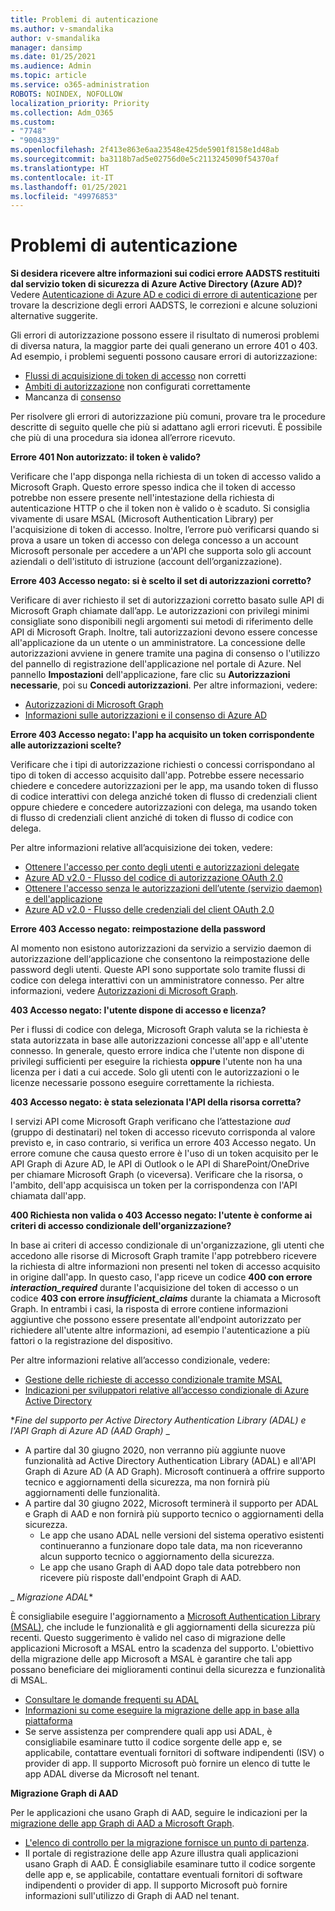 ```yaml
---
title: Problemi di autenticazione
ms.author: v-smandalika
author: v-smandalika
manager: dansimp
ms.date: 01/25/2021
ms.audience: Admin
ms.topic: article
ms.service: o365-administration
ROBOTS: NOINDEX, NOFOLLOW
localization_priority: Priority
ms.collection: Adm_O365
ms.custom:
- "7748"
- "9004339"
ms.openlocfilehash: 2f413e863e6aa23548e425de5901f8158e1d48ab
ms.sourcegitcommit: ba3118b7ad5e02756d0e5c2113245090f54370af
ms.translationtype: HT
ms.contentlocale: it-IT
ms.lasthandoff: 01/25/2021
ms.locfileid: "49976853"
---
```

# <a name="authentication-issues"></a>Problemi di autenticazione

**Si desidera ricevere altre informazioni sui codici errore AADSTS restituiti dal servizio token di sicurezza di Azure Active Directory (Azure AD)?** Vedere [Autenticazione di Azure AD e codici di errore di autenticazione](https://docs.microsoft.com/azure/active-directory/develop/reference-aadsts-error-codes) per trovare la descrizione degli errori AADSTS, le correzioni e alcune soluzioni alternative suggerite.

Gli errori di autorizzazione possono essere il risultato di numerosi problemi di diversa natura, la maggior parte dei quali generano un errore 401 o 403. Ad esempio, i problemi seguenti possono causare errori di autorizzazione:

- [Flussi di acquisizione di token di accesso](https://docs.microsoft.com/azure/active-directory/develop/authentication-vs-authorization) non corretti 
- [Ambiti di autorizzazione](https://docs.microsoft.com/azure/active-directory/develop/v2-permissions-and-consent) non configurati correttamente 
- Mancanza di [consenso](https://docs.microsoft.com/azure/active-directory/develop/howto-convert-app-to-be-multi-tenant#understanding-user-and-admin-consent)

Per risolvere gli errori di autorizzazione più comuni, provare tra le procedure descritte di seguito quelle che più si adattano agli errori ricevuti. È possibile che più di una procedura sia idonea all’errore ricevuto.

**Errore 401 Non autorizzato: il token è valido?**

Verificare che l'app disponga nella richiesta di un token di accesso valido a Microsoft Graph. Questo errore spesso indica che il token di accesso potrebbe non essere presente nell'intestazione della richiesta di autenticazione HTTP o che il token non è valido o è scaduto. Si consiglia vivamente di usare MSAL (Microsoft Authentication Library) per l'acquisizione di token di accesso. Inoltre, l’errore può verificarsi quando si prova a usare un token di accesso con delega concesso a un account Microsoft personale per accedere a un'API che supporta solo gli account aziendali o dell'istituto di istruzione (account dell’organizzazione).

**Errore 403 Accesso negato: si è scelto il set di autorizzazioni corretto?**

Verificare di aver richiesto il set di autorizzazioni corretto basato sulle API di Microsoft Graph chiamate dall’app. Le autorizzazioni con privilegi minimi consigliate sono disponibili negli argomenti sui metodi di riferimento delle API di Microsoft Graph. Inoltre, tali autorizzazioni devono essere concesse all'applicazione da un utente o un amministratore. La concessione delle autorizzazioni avviene in genere tramite una pagina di consenso o l'utilizzo del pannello di registrazione dell'applicazione nel portale di Azure. Nel pannello **Impostazioni** dell'applicazione, fare clic su **Autorizzazioni necessarie**, poi su **Concedi autorizzazioni**. Per altre informazioni, vedere:

- [Autorizzazioni di Microsoft Graph](https://docs.microsoft.com/graph/permissions-reference) 
- [Informazioni sulle autorizzazioni e il consenso di Azure AD](https://docs.microsoft.com/azure/active-directory/develop/v2-permissions-and-consent)

**Errore 403 Accesso negato: l'app ha acquisito un token corrispondente alle autorizzazioni scelte?**

Verificare che i tipi di autorizzazione richiesti o concessi corrispondano al tipo di token di accesso acquisito dall'app. Potrebbe essere necessario chiedere e concedere autorizzazioni per le app, ma usando token di flusso di codice interattivi con delega anziché token di flusso di credenziali client oppure chiedere e concedere autorizzazioni con delega, ma usando token di flusso di credenziali client anziché di token di flusso di codice con delega.

Per altre informazioni relative all’acquisizione dei token, vedere:

- [Ottenere l'accesso per conto degli utenti e autorizzazioni delegate](https://docs.microsoft.com/graph/auth-v2-user) 
- [Azure AD v2.0 - Flusso del codice di autorizzazione OAuth 2.0](https://docs.microsoft.com/azure/active-directory/develop/v2-oauth2-auth-code-flow) 
- [Ottenere l'accesso senza le autorizzazioni dell’utente (servizio daemon) e dell'applicazione](https://docs.microsoft.com/graph/auth-v2-service) 
- [Azure AD v2.0 - Flusso delle credenziali del client OAuth 2.0](https://docs.microsoft.com/azure/active-directory/develop/v2-oauth2-client-creds-grant-flow)

**Errore 403 Accesso negato: reimpostazione della password**

Al momento non esistono autorizzazioni da servizio a servizio daemon di autorizzazione dell‘applicazione che consentono la reimpostazione delle password degli utenti. Queste API sono supportate solo tramite flussi di codice con delega interattivi con un amministratore connesso. Per altre informazioni, vedere [Autorizzazioni di Microsoft Graph](https://docs.microsoft.com/graph/permissions-reference).

**403 Accesso negato: l'utente dispone di accesso e licenza?**

Per i flussi di codice con delega, Microsoft Graph valuta se la richiesta è stata autorizzata in base alle autorizzazioni concesse all'app e all'utente connesso. In generale, questo errore indica che l'utente non dispone di privilegi sufficienti per eseguire la richiesta **oppure** l'utente non ha una licenza per i dati a cui accede. Solo gli utenti con le autorizzazioni o le licenze necessarie possono eseguire correttamente la richiesta.

**403 Accesso negato: è stata selezionata l'API della risorsa corretta?**

I servizi API come Microsoft Graph verificano che l’attestazione *aud* (gruppo di destinatari) nel token di accesso ricevuto corrisponda al valore previsto e, in caso contrario, si verifica un errore 403 Accesso negato. Un errore comune che causa questo errore è l'uso di un token acquisito per le API Graph di Azure AD, le API di Outlook o le API di SharePoint/OneDrive per chiamare Microsoft Graph (o viceversa). Verificare che la risorsa, o l'ambito, dell'app acquisisca un token per la corrispondenza con l'API chiamata dall'app.

**400 Richiesta non valida o 403 Accesso negato: l'utente è conforme ai criteri di accesso condizionale dell'organizzazione?**

In base ai criteri di accesso condizionale di un'organizzazione, gli utenti che accedono alle risorse di Microsoft Graph tramite l'app potrebbero ricevere la richiesta di altre informazioni non presenti nel token di accesso acquisito in origine dall'app. In questo caso, l'app riceve un codice **400 con errore *interaction_required*** durante l'acquisizione del token di accesso o un codice **403 con errore *insufficient_claims*** durante la chiamata a Microsoft Graph. In entrambi i casi, la risposta di errore contiene informazioni aggiuntive che possono essere presentate all'endpoint autorizzato per richiedere all'utente altre informazioni, ad esempio l'autenticazione a più fattori o la registrazione del dispositivo.

Per altre informazioni relative all’accesso condizionale, vedere:

- [Gestione delle richieste di accesso condizionale tramite MSAL](https://docs.microsoft.com/azure/active-directory/develop/msal-error-handling-dotnet#conditional-access-and-claims-challenges) 
- [Indicazioni per sviluppatori relative all’accesso condizionale di Azure Active Directory](https://docs.microsoft.com/azure/active-directory/develop/v2-conditional-access-dev-guide)

**_Fine del supporto per Active Directory Authentication Library (ADAL) e l'API Graph di Azure AD (AAD Graph)_* _

- A partire dal 30 giugno 2020, non verranno più aggiunte nuove funzionalità ad Active Directory Authentication Library (ADAL) e all'API Graph di Azure AD (A AD Graph). Microsoft continuerà a offrire supporto tecnico e aggiornamenti della sicurezza, ma non fornirà più aggiornamenti delle funzionalità.
- A partire dal 30 giugno 2022, Microsoft terminerà il supporto per ADAL e Graph di AAD e non fornirà più supporto tecnico o aggiornamenti della sicurezza.
    - Le app che usano ADAL nelle versioni del sistema operativo esistenti continueranno a funzionare dopo tale data, ma non riceveranno alcun supporto tecnico o aggiornamento della sicurezza.
    - Le app che usano Graph di AAD dopo tale data potrebbero non ricevere più risposte dall'endpoint Graph di AAD.

_ *Migrazione ADAL**

È consigliabile eseguire l'aggiornamento a [Microsoft Authentication Library (MSAL)](https://docs.microsoft.com/azure/active-directory/develop/v2-overview), che include le funzionalità e gli aggiornamenti della sicurezza più recenti. Questo suggerimento è valido nel caso di migrazione delle applicazioni Microsoft a MSAL entro la scadenza del supporto. L'obiettivo della migrazione delle app Microsoft a MSAL è garantire che tali app possano beneficiare dei miglioramenti continui della sicurezza e funzionalità di MSAL.

- [Consultare le domande frequenti su ADAL](https://docs.microsoft.com/azure/active-directory/develop/msal-migration#frequently-asked-questions-faq) 
- [Informazioni su come eseguire la migrazione delle app in base alla piattaforma](https://docs.microsoft.com/azure/active-directory/develop/msal-migration#frequently-asked-questions-faq) 
- Se serve assistenza per comprendere quali app usi ADAL, è consigliabile esaminare tutto il codice sorgente delle app e, se applicabile, contattare eventuali fornitori di software indipendenti (ISV) o provider di app. Il supporto Microsoft può fornire un elenco di tutte le app ADAL diverse da Microsoft nel tenant.

**Migrazione Graph di AAD**

Per le applicazioni che usano Graph di AAD, seguire le indicazioni per la [migrazione delle app Graph di AAD a Microsoft Graph](https://docs.microsoft.com/graph/migrate-azure-ad-graph-planning-checklist?view=graph-rest-1.0&preserve-view=true).

- [L'elenco di controllo per la migrazione fornisce un punto di partenza](https://docs.microsoft.com/graph/migrate-azure-ad-graph-planning-checklist). 
- Il portale di registrazione delle app Azure illustra quali applicazioni usano Graph di AAD. È consigliabile esaminare tutto il codice sorgente delle app e, se applicabile, contattare eventuali fornitori di software indipendenti o provider di app. Il supporto Microsoft può fornire informazioni sull'utilizzo di Graph di AAD nel tenant.

 










